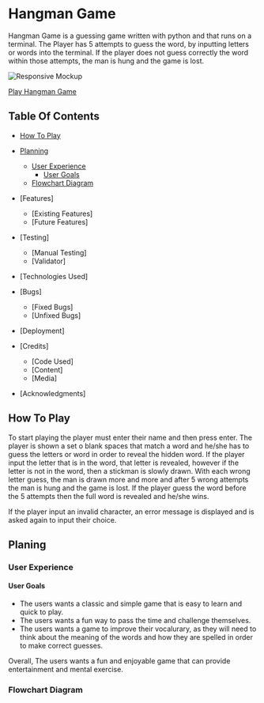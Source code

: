 # Hangman Game

Hangman Game is a guessing game written with python and that runs on a terminal. The Player has 5 attempts to guess the word, by inputting letters or words into the terminal. If the player does not guess correctly the word within those attempts, the man is hung and the game is lost. 

![Responsive Mockup]()

[Play Hangman Game]()

## Table Of Contents 

* [How To Play](#how-to-play)

* [Planning](#planing)
    * [User Experience](#user-experience)
        * [User Goals](#user-goals)
    * [Flowchart Diagram](#flowchart-diagram)

* [Features]
    * [Existing Features]
    * [Future Features]

* [Testing]
    * [Manual Testing]
    * [Validator]

* [Technologies Used]

* [Bugs]
    * [Fixed Bugs]
    * [Unfixed Bugs]

* [Deployment]

* [Credits]
    * [Code Used]
    * [Content]
    * [Media]

* [Acknowledgments]

## How To Play 

To start playing the player must enter their name and then press enter. 
The player is shown a set o blank spaces that match a word and he/she has to guess the letters or word in order to reveal the hidden word. If the player input the letter that is in the word, that letter is revealed, however if the letter is not in the word, then a stickman is slowly drawn. With each wrong letter guess, the man is drawn more and more and after 5 wrong attempts the man is hung and the game is lost. If the player guess the word before the 5 attempts then the full word is revealed and he/she wins. 

If the player input an invalid character, an error message is displayed and is asked again to input their choice.

## Planing 

### User Experience

#### User Goals 

* The users wants a classic and simple game that is easy to learn and quick to play.
* The users wants a fun way to pass the time and challenge themselves.
* The users wants a game to improve their vocalurary, as they will need to think about the meaning of the words and how they are spelled in order to make correct guesses. 

Overall, The users wants a fun and enjoyable game that can provide entertainment and mental exercise. 

### Flowchart Diagram






